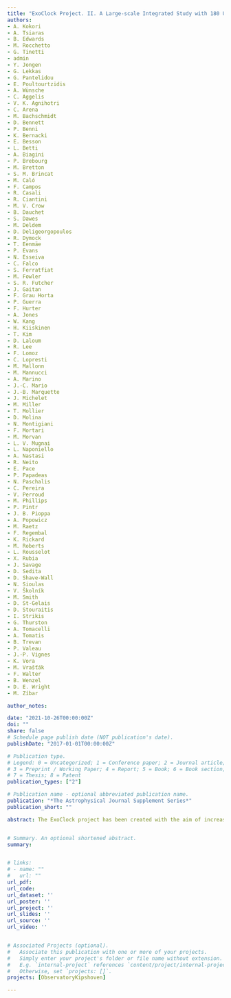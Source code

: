 ```yaml
---
title: "ExoClock Project. II. A Large-scale Integrated Study with 180 Updated Exoplanet Ephemerides"
authors:
- A. Kokori 
- A. Tsiaras 
- B. Edwards 
- M. Rocchetto
- G. Tinetti 
- admin
- Y. Jongen
- G. Lekkas 
- G. Pantelidou 
- E. Poultourtzidis 
- A. Wünsche 
- C. Aggelis 
- V. K. Agnihotri 
- C. Arena 
- M. Bachschmidt 
- D. Bennett 
- P. Benni 
- K. Bernacki 
- E. Besson 
- L. Betti 
- A. Biagini 
- P. Brebourg 
- M. Bretton 
- S. M. Brincat 
- M. Caló
- F. Campos 
- R. Casali 
- R. Ciantini 
- M. V. Crow 
- B. Dauchet 
- S. Dawes 
- M. Deldem 
- D. Deligeorgopoulos 
- R. Dymock 
- T. Eenmäe 
- P. Evans 
- N. Esseiva 
- C. Falco
- S. Ferratfiat 
- M. Fowler 
- S. R. Futcher 
- J. Gaitan 
- F. Grau Horta 
- P. Guerra 
- F. Hurter 
- A. Jones 
- W. Kang 
- H. Kiiskinen 
- T. Kim 
- D. Laloum 
- R. Lee 
- F. Lomoz 
- C. Lopresti 
- M. Mallonn 
- M. Mannucci 
- A. Marino 
- J.-C. Mario 
- J.-B. Marquette 
- J. Michelet 
- M. Miller 
- T. Mollier 
- D. Molina 
- N. Montigiani 
- F. Mortari 
- M. Morvan 
- L. V. Mugnai 
- L. Naponiello 
- A. Nastasi 
- R. Neito
- E. Pace 
- P. Papadeas 
- N. Paschalis 
- C. Pereira 
- V. Perroud 
- M. Phillips 
- P. Pintr 
- J. B. Pioppa 
- A. Popowicz 
- M. Raetz
- F. Regembal 
- K. Rickard 
- M. Roberts 
- L. Rousselot 
- X. Rubia 
- J. Savage 
- D. Sedita 
- D. Shave-Wall 
- N. Sioulas 
- V. Školník
- M. Smith
- D. St-Gelais 
- D. Stouraitis 
- I. Strikis 
- G. Thurston 
- A. Tomacelli 
- A. Tomatis 
- B. Trevan 
- P. Valeau 
- J.-P. Vignes 
- K. Vora 
- M. Vrašťák
- F. Walter
- B. Wenzel 
- D. E. Wright 
- M. Zíbar

author_notes:

date: "2021-10-26T00:00:00Z"
doi: ""
share: false
# Schedule page publish date (NOT publication's date).
publishDate: "2017-01-01T00:00:00Z"

# Publication type.
# Legend: 0 = Uncategorized; 1 = Conference paper; 2 = Journal article;
# 3 = Preprint / Working Paper; 4 = Report; 5 = Book; 6 = Book section;
# 7 = Thesis; 8 = Patent
publication_types: ["2"]

# Publication name - optional abbreviated publication name.
publication: "*The Astrophysical Journal Supplement Series*"
publication_short: ""

abstract: The ExoClock project has been created with the aim of increasing the efficiency of the Ariel mission. It will achieve this by continuously monitoring and updating the ephemerides of Ariel candidates over an extended period, in order to produce a consistent catalogue of reliable and precise ephemerides. This work presents a homogenous catalogue of updated ephemerides for 450 planets, generated by the integration of ∼18000 data points from multiple sources. These sources include observations from ground-based telescopes (ExoClock network and ETD), mid-time values from the literature and light-curves from space telescopes (Kepler/K2 and TESS). With all the above, we manage to collect observations for half of the post-discovery years (median), with data that have a median uncertainty less than one minute. In comparison with literature, the ephemerides generated by the project are more precise and less biased. More than 40\% of the initial literature ephemerides had to be updated to reach the goals of the project, as they were either of low precision or drifting. Moreover, the integrated approach of the project enables both the monitoring of the majority of the Ariel candidates (95\%), and also the identification of missing data. The dedicated ExoClock network effectively supports this task by contributing additional observations when a gap in the data is identified. These results highlight the need for continuous monitoring to increase the observing coverage of the candidate planets. Finally, the extended observing coverage of planets allows us to detect trends (TTVs - Transit Timing Variations) for a sample of 19 planets. All products, data, and codes used in this work are open and accessible to the wider scientific community.


# Summary. An optional shortened abstract.
summary: 


# links:
# - name: ""
#   url: ""
url_pdf: 
url_code:
url_dataset: ''
url_poster: ''
url_project: ''
url_slides: ''
url_source: ''
url_video: ''


# Associated Projects (optional).
#   Associate this publication with one or more of your projects.
#   Simply enter your project's folder or file name without extension.
#   E.g. `internal-project` references `content/project/internal-project/index.md`.
#   Otherwise, set `projects: []`.
projects: [ObservatoryKipshoven]

---
```



